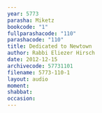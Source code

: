 ```yaml
---
year: 5773
parasha: Miketz
bookcode: "1"
fullparashacode: "110"
parashacode: "110"
title: Dedicated to Newtown
author: Rabbi Eliezer Hirsch
date: 2012-12-15
archivecode: 57731101
filename: 5773-110-1
layout: audio
moment: 
shabbat: 
occasion: 
---
```

